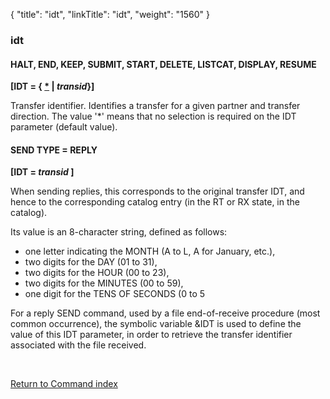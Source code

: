 {
    "title": "idt",
    "linkTitle": "idt",
    "weight": "1560"
}<span id="idt"></span>

### idt

#### HALT, END, KEEP, SUBMIT, START, DELETE, LISTCAT, DISPLAY, RESUME

**\[IDT =
{ <u>\*</u> | *transid*}\]**

Transfer identifier. Identifies a transfer for a given partner and transfer
direction. The value '\*' means that no selection is required on the IDT
parameter (default value).

#### SEND TYPE = REPLY

**\[IDT =
*transid* \]**

When sending replies, this corresponds to the original transfer IDT,
and hence to the corresponding catalog entry (in the RT or RX state, in
the catalog).

Its value is an 8-character string, defined as follows:

-   one letter indicating
    the MONTH (A to L, A for January, etc.),
-   two digits for
    the DAY (01 to 31),
-   two digits for
    the HOUR (00 to 23),
-   two digits for
    the MINUTES (00 to 59),
-   one digit for the
    TENS OF SECONDS (0 to 5

For a reply SEND command, used by a file end-of-receive procedure (most
common occurrence), the symbolic variable &IDT is used to define the
value of this IDT parameter, in order to retrieve the transfer identifier
associated with the file received.

 

[Return to Command index](../../)

 

 
